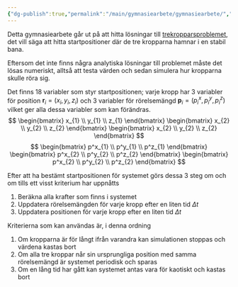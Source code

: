 ```yaml
---
{"dg-publish":true,"permalink":"/main/gymnasiearbete/gymnasiearbete/","tags":["gymnasie-arbete"]}
---
```


Detta gymnasiearbete går ut på att hitta lösningar till [trekropparsproblemet](https://en.wikipedia.org/wiki/Three-body_problem), det vill säga att hitta startpositioner där de tre kropparna hamnar i en stabil bana.

Eftersom det inte finns några analytiska lösningar till problemet måste det lösas numeriskt, alltså att testa värden och sedan simulera hur kropparna skulle röra sig.

Det finns 18 variabler som styr startpositionen; varje kropp har 3 variabler för position $\boldsymbol{r}_{i}=(x_{i}, y_{i}, z_{i})$ och 3 variabler för rörelsemängd $\boldsymbol{p}_{i}=(p^x_{i}, p^y_{i}, p^z_{i})$ vilket ger alla dessa variabler som kan förändras.
$$
\begin{bmatrix}
x_{1} \\ y_{1} \\ z_{1}
\end{bmatrix}
\begin{bmatrix}
x_{2} \\ y_{2} \\ z_{2}
\end{bmatrix}
\begin{bmatrix}
x_{2} \\ y_{2} \\ z_{2}
\end{bmatrix}
$$
$$
\begin{bmatrix}
p^x_{1} \\ p^y_{1} \\ p^z_{1}
\end{bmatrix}
\begin{bmatrix}
p^x_{2} \\ p^y_{2} \\ p^z_{2}
\end{bmatrix}
\begin{bmatrix}
p^x_{2} \\ p^y_{2} \\ p^z_{2}
\end{bmatrix}
$$

Efter att ha bestämt startpositionen för systemet görs dessa 3 steg om och om tills ett visst kriterium har uppnåtts
1. Beräkna alla krafter som finns i systemet
2. Uppdatera rörelsemängden för varje kropp efter en liten tid $\Delta t$
3. Uppdatera positionen för varje kropp efter en liten tid $\Delta t$

Kriterierna som kan användas är, i denna ordning
1. Om kropparna är för långt ifrån varandra kan simulationen stoppas och värdena kastas bort
2. Om alla tre kroppar når sin ursprungliga position med samma rörelsemängd är systemet periodisk och sparas
3. Om en lång tid har gått kan systemet antas vara för kaotiskt och kastas bort